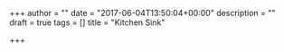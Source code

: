 +++
author = ""
date = "2017-06-04T13:50:04+00:00"
description = ""
draft = true
tags = []
title = "Kitchen Sink"

+++
